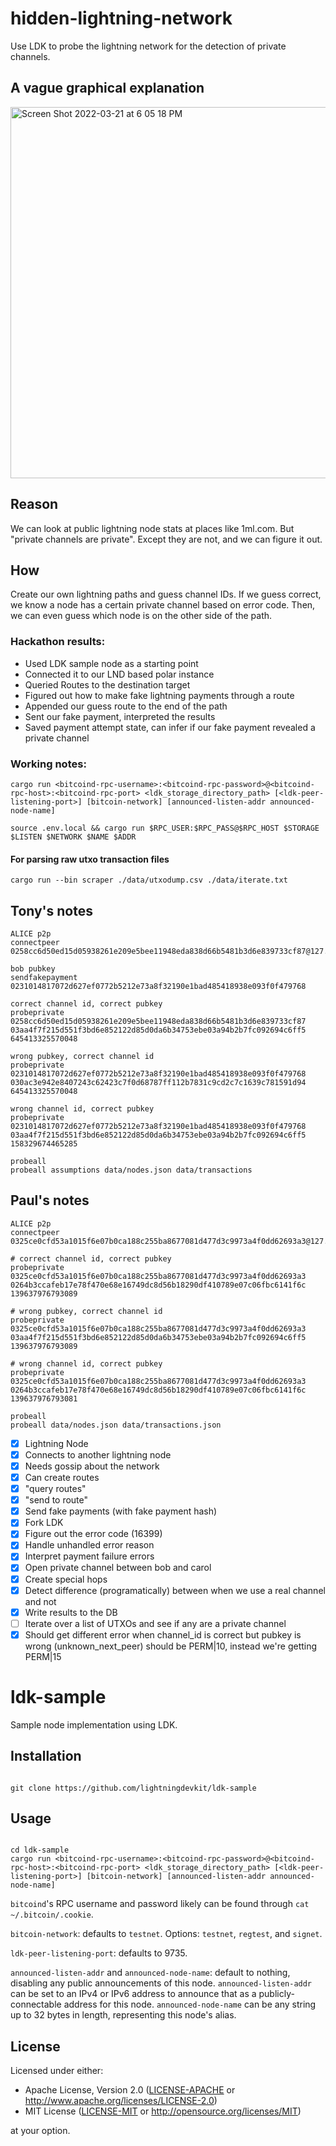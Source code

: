 # hidden-lightning-network

Use LDK to probe the lightning network for the detection of private channels.

## A vague graphical explanation

<img width="594" alt="Screen Shot 2022-03-21 at 6 05 18 PM" src="https://user-images.githubusercontent.com/543668/159377381-b325476d-7380-432d-afb5-bd1a40e3ef10.png">

## Reason

We can look at public lightning node stats at places like 1ml.com. But "private channels are private". Except they are not, and we can figure it out.

## How

Create our own lightning paths and guess channel IDs. If we guess correct, we know a node has a certain private channel based on error code. Then, we can even guess which node is on the other side of the path.

### Hackathon results:

- Used LDK sample node as a starting point
- Connected it to our LND based polar instance
- Queried Routes to the destination target
- Figured out how to make fake lightning payments through a route
- Appended our guess route to the end of the path
- Sent our fake payment, interpreted the results
- Saved payment attempt state, can infer if our fake payment revealed a private channel

### Working notes:

```
cargo run <bitcoind-rpc-username>:<bitcoind-rpc-password>@<bitcoind-rpc-host>:<bitcoind-rpc-port> <ldk_storage_directory_path> [<ldk-peer-listening-port>] [bitcoin-network] [announced-listen-addr announced-node-name]
```

```
source .env.local && cargo run $RPC_USER:$RPC_PASS@$RPC_HOST $STORAGE $LISTEN $NETWORK $NAME $ADDR
```

#### For parsing raw utxo transaction files 

```
cargo run --bin scraper ./data/utxodump.csv ./data/iterate.txt
```

## Tony's notes

```
ALICE p2p
connectpeer 0258cc6d50ed15d05938261e209e5bee11948eda838d66b5481b3d6e839733cf87@127.0.0.1:9735

bob pubkey
sendfakepayment 0231014817072d627ef0772b5212e73a8f32190e1bad485418938e093f0f479768

correct channel id, correct pubkey
probeprivate 0258cc6d50ed15d05938261e209e5bee11948eda838d66b5481b3d6e839733cf87 03aa4f7f215d551f3bd6e852122d85d0da6b34753ebe03a94b2b7fc092694c6ff5 645413325570048

wrong pubkey, correct channel id
probeprivate 0231014817072d627ef0772b5212e73a8f32190e1bad485418938e093f0f479768 030ac3e942e8407243c62423c7f0d68787ff112b7831c9cd2c7c1639c781591d94 645413325570048

wrong channel id, correct pubkey
probeprivate 0231014817072d627ef0772b5212e73a8f32190e1bad485418938e093f0f479768 03aa4f7f215d551f3bd6e852122d85d0da6b34753ebe03a94b2b7fc092694c6ff5 158329674465285

probeall
probeall assumptions data/nodes.json data/transactions
```

## Paul's notes

```
ALICE p2p
connectpeer 0325ce0cfd53a1015f6e07b0ca188c255ba8677081d477d3c9973a4f0dd62693a3@127.0.0.1:9735

# correct channel id, correct pubkey
probeprivate 0325ce0cfd53a1015f6e07b0ca188c255ba8677081d477d3c9973a4f0dd62693a3 0264b3ccafeb17e78f470e68e16749dc8d56b18290df410789e07c06fbc6141f6c 139637976793089

# wrong pubkey, correct channel id
probeprivate 0325ce0cfd53a1015f6e07b0ca188c255ba8677081d477d3c9973a4f0dd62693a3 03aa4f7f215d551f3bd6e852122d85d0da6b34753ebe03a94b2b7fc092694c6ff5 139637976793089

# wrong channel id, correct pubkey
probeprivate 0325ce0cfd53a1015f6e07b0ca188c255ba8677081d477d3c9973a4f0dd62693a3 0264b3ccafeb17e78f470e68e16749dc8d56b18290df410789e07c06fbc6141f6c 139637976793081

probeall
probeall data/nodes.json data/transactions.json
```

- [x] Lightning Node
- [x] Connects to another lightning node
- [x] Needs gossip about the network
- [x] Can create routes
- [x] "query routes"
- [x] "send to route"
- [x] Send fake payments (with fake payment hash)
- [x] Fork LDK
- [x] Figure out the error code (16399)
- [x] Handle unhandled error reason
- [x] Interpret payment failure errors
- [x] Open private channel between bob and carol
- [x] Create special hops
- [x] Detect difference (programatically) between when we use a real channel and not
- [x] Write results to the DB
- [ ] Iterate over a list of UTXOs and see if any are a private channel
- [x] Should get different error when channel_id is correct but pubkey is wrong (unknown_next_peer)
      should be PERM|10, instead we're getting PERM|15

# ldk-sample

Sample node implementation using LDK.

## Installation

```

git clone https://github.com/lightningdevkit/ldk-sample

```

## Usage

```

cd ldk-sample
cargo run <bitcoind-rpc-username>:<bitcoind-rpc-password>@<bitcoind-rpc-host>:<bitcoind-rpc-port> <ldk_storage_directory_path> [<ldk-peer-listening-port>] [bitcoin-network] [announced-listen-addr announced-node-name]

```

`bitcoind`'s RPC username and password likely can be found through `cat ~/.bitcoin/.cookie`.

`bitcoin-network`: defaults to `testnet`. Options: `testnet`, `regtest`, and `signet`.

`ldk-peer-listening-port`: defaults to 9735.

`announced-listen-addr` and `announced-node-name`: default to nothing, disabling any public announcements of this node.
`announced-listen-addr` can be set to an IPv4 or IPv6 address to announce that as a publicly-connectable address for this node.
`announced-node-name` can be any string up to 32 bytes in length, representing this node's alias.

## License

Licensed under either:

- Apache License, Version 2.0 ([LICENSE-APACHE](LICENSE-APACHE) or http://www.apache.org/licenses/LICENSE-2.0)
- MIT License ([LICENSE-MIT](LICENSE-MIT) or http://opensource.org/licenses/MIT)

at your option.

```

```
